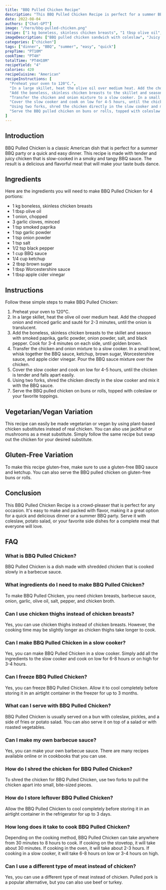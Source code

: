 ```yaml
---
title: "BBQ Pulled Chicken Recipe"
description: "This BBQ Pulled Chicken Recipe is perfect for a summer BBQ party or a quick and easy dinner. The tender and juicy chicken is coated in a smoky and tangy BBQ sauce that will make your taste buds dance."
date: 2022-08-04
authors: ["Chat-GPT"]
image: "/hero/bbq-pulled-chicken.png"
recipe: ["1 kg boneless, skinless chicken breasts", "1 tbsp olive oil", "1 onion, chopped", "3 garlic cloves, minced", "1 tsp smoked paprika", "1 tsp garlic powder", "1 tsp onion powder", "1 tsp salt", "1/2 tsp black pepper", "1 cup BBQ sauce", "1/4 cup ketchup", "2 tbsp brown sugar", "1 tbsp Worcestershire sauce", "1 tbsp apple cider vinegar"]
imageDescription: ["BBQ pulled chicken sandwich with coleslaw", "Juicy and tender pulled chicken coated in smoky BBQ sauce", "A close-up of a BBQ pulled chicken sandwich with crispy coleslaw", "A plate of BBQ pulled chicken with a side of potato salad"]
categories: ["chicken"]
tags: ["dinner", "BBQ", "summer", "easy", "quick"]
prepTime: "PT10M"
cookTime: "PT4H"
totalTime: "PT4H10M"
recipeYield: "4"
calories: 420
recipeCuisine: "American"
recipeInstructions: [
  "Preheat your oven to 120°C.",
  "In a large skillet, heat the olive oil over medium heat. Add the chopped onion and minced garlic and sauté for 2-3 minutes, until the onion is translucent.",
  "Add the boneless, skinless chicken breasts to the skillet and season with smoked paprika, garlic powder, onion powder, salt, and black pepper. Cook for 3-4 minutes on each side, until golden brown.",
  "Transfer the chicken and onion mixture to a slow cooker. In a small bowl, whisk together the BBQ sauce, ketchup, brown sugar, Worcestershire sauce, and apple cider vinegar. Pour the BBQ sauce mixture over the chicken.",
  "Cover the slow cooker and cook on low for 4-5 hours, until the chicken is tender and falls apart easily.",
  "Using two forks, shred the chicken directly in the slow cooker and mix it with the BBQ sauce.",
  "Serve the BBQ pulled chicken on buns or rolls, topped with coleslaw or your favorite toppings."
]
---
```


## Introduction

BBQ Pulled Chicken is a classic American dish that is perfect for a summer BBQ party or a quick and easy dinner. This recipe is made with tender and juicy chicken that is slow-cooked in a smoky and tangy BBQ sauce. The result is a delicious and flavorful meat that will make your taste buds dance.

## Ingredients

Here are the ingredients you will need to make BBQ Pulled Chicken for 4 portions:

- 1 kg boneless, skinless chicken breasts
- 1 tbsp olive oil
- 1 onion, chopped
- 3 garlic cloves, minced
- 1 tsp smoked paprika
- 1 tsp garlic powder
- 1 tsp onion powder
- 1 tsp salt
- 1/2 tsp black pepper
- 1 cup BBQ sauce
- 1/4 cup ketchup
- 2 tbsp brown sugar
- 1 tbsp Worcestershire sauce
- 1 tbsp apple cider vinegar

## Instructions

Follow these simple steps to make BBQ Pulled Chicken:

1. Preheat your oven to 120°C.
2. In a large skillet, heat the olive oil over medium heat. Add the chopped onion and minced garlic and sauté for 2-3 minutes, until the onion is translucent.
3. Add the boneless, skinless chicken breasts to the skillet and season with smoked paprika, garlic powder, onion powder, salt, and black pepper. Cook for 3-4 minutes on each side, until golden brown.
4. Transfer the chicken and onion mixture to a slow cooker. In a small bowl, whisk together the BBQ sauce, ketchup, brown sugar, Worcestershire sauce, and apple cider vinegar. Pour the BBQ sauce mixture over the chicken.
5. Cover the slow cooker and cook on low for 4-5 hours, until the chicken is tender and falls apart easily.
6. Using two forks, shred the chicken directly in the slow cooker and mix it with the BBQ sauce.
7. Serve the BBQ pulled chicken on buns or rolls, topped with coleslaw or your favorite toppings.

## Vegetarian/Vegan Variation

This recipe can easily be made vegetarian or vegan by using plant-based chicken substitutes instead of real chicken. You can also use jackfruit or mushrooms as a meat substitute. Simply follow the same recipe but swap out the chicken for your desired substitute.

## Gluten-Free Variation

To make this recipe gluten-free, make sure to use a gluten-free BBQ sauce and ketchup. You can also serve the BBQ pulled chicken on gluten-free buns or rolls.

## Conclusion

This BBQ Pulled Chicken Recipe is a crowd-pleaser that is perfect for any occasion. It's easy to make and packed with flavor, making it a great option for a quick and delicious dinner or a summer BBQ party. Serve it with coleslaw, potato salad, or your favorite side dishes for a complete meal that everyone will love.

## FAQ

### What is BBQ Pulled Chicken?

BBQ Pulled Chicken is a dish made with shredded chicken that is cooked slowly in a barbecue sauce.

### What ingredients do I need to make BBQ Pulled Chicken?

To make BBQ Pulled Chicken, you need chicken breasts, barbecue sauce, onion, garlic, olive oil, salt, pepper, and chicken broth.

### Can I use chicken thighs instead of chicken breasts?

Yes, you can use chicken thighs instead of chicken breasts. However, the cooking time may be slightly longer as chicken thighs take longer to cook.

### Can I make BBQ Pulled Chicken in a slow cooker?

Yes, you can make BBQ Pulled Chicken in a slow cooker. Simply add all the ingredients to the slow cooker and cook on low for 6-8 hours or on high for 3-4 hours.

### Can I freeze BBQ Pulled Chicken?

Yes, you can freeze BBQ Pulled Chicken. Allow it to cool completely before storing it in an airtight container in the freezer for up to 3 months.

### What can I serve with BBQ Pulled Chicken?

BBQ Pulled Chicken is usually served on a bun with coleslaw, pickles, and a side of fries or potato salad. You can also serve it on top of a salad or with roasted vegetables.

### Can I make my own barbecue sauce?

Yes, you can make your own barbecue sauce. There are many recipes available online or in cookbooks that you can use.

### How do I shred the chicken for BBQ Pulled Chicken?

To shred the chicken for BBQ Pulled Chicken, use two forks to pull the chicken apart into small, bite-sized pieces.

### How do I store leftover BBQ Pulled Chicken?

Allow the BBQ Pulled Chicken to cool completely before storing it in an airtight container in the refrigerator for up to 3 days.

### How long does it take to cook BBQ Pulled Chicken?

Depending on the cooking method, BBQ Pulled Chicken can take anywhere from 30 minutes to 8 hours to cook. If cooking on the stovetop, it will take about 30 minutes. If cooking in the oven, it will take about 2-3 hours. If cooking in a slow cooker, it will take 6-8 hours on low or 3-4 hours on high.

### Can I use a different type of meat instead of chicken?

Yes, you can use a different type of meat instead of chicken. Pulled pork is a popular alternative, but you can also use beef or turkey.